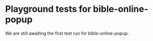 # Playground tests for bible-online-popup
We are still awaiting the first test run for bible-online-popup.
